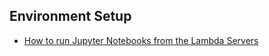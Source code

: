 ## Environment Setup

- [How to run Jupyter Notebooks from the Lambda Servers](tutorials/jupyter_from_lambda.md)
